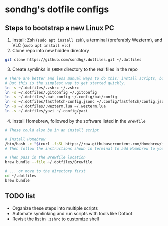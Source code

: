 # sondhg's dotfile configs

## Steps to bootstrap a new Linux PC

1. Install: Zsh (`sudo apt install zsh`), a terminal (preferably Wezterm), and VLC (`sudo apt install vlc`)
2. Clone repo into new hidden directory

```bash
git clone https://github.com/sondhg/.dotfiles.git ~/.dotfiles
```

3. Create symlinks in `$HOME` directory to the real files in the repo

```bash
# There are better and less manual ways to do this: install scripts, bootstrapping tools, etc.
# But this is the simplest way to get started quickly.
ln -s ~/.dotfiles/.zshrc ~/.zshrc
ln -s ~/.dotfiles/.gitconfig ~/.gitconfig
ln -s ~/.dotfiles/.bat-config ~/.config/bat/config
ln -s ~/.dotfiles/fastfetch-config.jsonc ~/.config/fastfetch/config.jsonc
ln -s ~/.dotfiles/.wezterm.lua ~/.wezterm.lua
ln -s ~/.dotfiles/yazi ~/.config/yazi
```

4. Install Homebrew, followed by the software listed in the `Brewfile`

```bash
# These could also be in an install script

# Install Homebrew
/bin/bash -c "$(curl -fsSL https://raw.githubusercontent.com/Homebrew/install/HEAD/install.sh)"
# Then follow the instructions shown in terminal to add Homebrew to your PATH

# Then pass in the Brewfile location
brew bundle --file ~/.dotfiles/Brewfile

# ... or move to the directory first
cd ~/.dotfiles
brew bundle
```

## TODO list

- Organize these steps into multiple scripts
- Automate symlinking and run scripts with tools like Dotbot
- Revisit the list in `.zshrc` to customize shell
